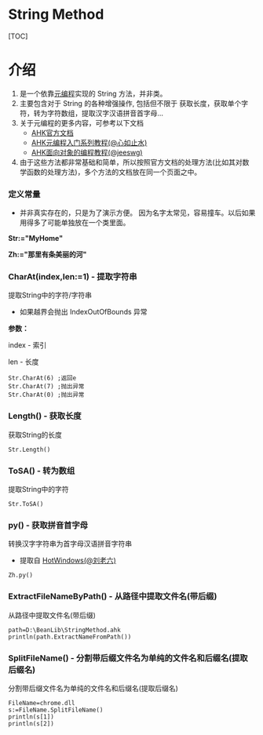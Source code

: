 # String Method

[TOC]
# 介绍
1.  是一个依靠[元编程](http://xrvu_zen.gitee.io/wyagd001.github.io/docs/Objects.htm#Meta_Functions)实现的 String 方法，并非类。
2.  主要包含对于 String 的各种增强操作, 包括但不限于 获取长度，获取单个字符，转为字符数组，提取汉字汉语拼音首字母...
3.  关于元编程的更多内容，可参考以下文档
    - [AHK官方文档](https://autohotkey.com/docs/Objects.htm#Meta_Functions)
    - [AHK元编程入门系列教程(@心如止水)](https://zhuanlan.zhihu.com/AHKZen)
    - [AHK面向对象的编程教程(@jeeswg)](https://www.autohotkey.com/boards/viewtopic.php?f=7&t=54588)
4.  由于这些方法都非常基础和简单，所以按照官方文档的处理方法(比如其对数学函数的处理方法)，多个方法的文档放在同一个页面之中。

### 定义常量
- 并非真实存在的，只是为了演示方便。
因为名字太常见，容易撞车。以后如果用得多了可能单独放在一个类里面。

**Str:="MyHome"**

**Zh:="那里有条美丽的河"**

### CharAt(index,len:=1) - 提取字符串

提取String中的字符/字符串

- 如果越界会抛出 IndexOutOfBounds 异常

**参数：**

index - 索引

len - 长度

``` autohotkey
Str.CharAt(6) ;返回e
Str.CharAt(7) ;抛出异常
Str.CharAt(0) ;抛出异常
```

### Length() - 获取长度

获取String的长度

``` autohotkey
Str.Length()
```

### ToSA() - 转为数组

提取String中的字符

``` autohotkey
Str.ToSA()
```


### py() - 获取拼音首字母

转换汉字字符串为首字母汉语拼音字符串

- 提取自 [HotWindows(@刘老六)](https://www.iplaysoft.com/p/hotwindows)

``` autohotkey
Zh.py()
```

### ExtractFileNameByPath() - 从路径中提取文件名(带后缀)

从路径中提取文件名(带后缀)

```autohotkey
path=D:\BeanLib\StringMethod.ahk
println(path.ExtractNameFromPath())
```

### SplitFileName() - 分割带后缀文件名为单纯的文件名和后缀名(提取后缀名)

分割带后缀文件名为单纯的文件名和后缀名(提取后缀名)

```autohotkey
FileName=chrome.dll
s:=FileName.SplitFileName()
println(s[1])
println(s[2])
```